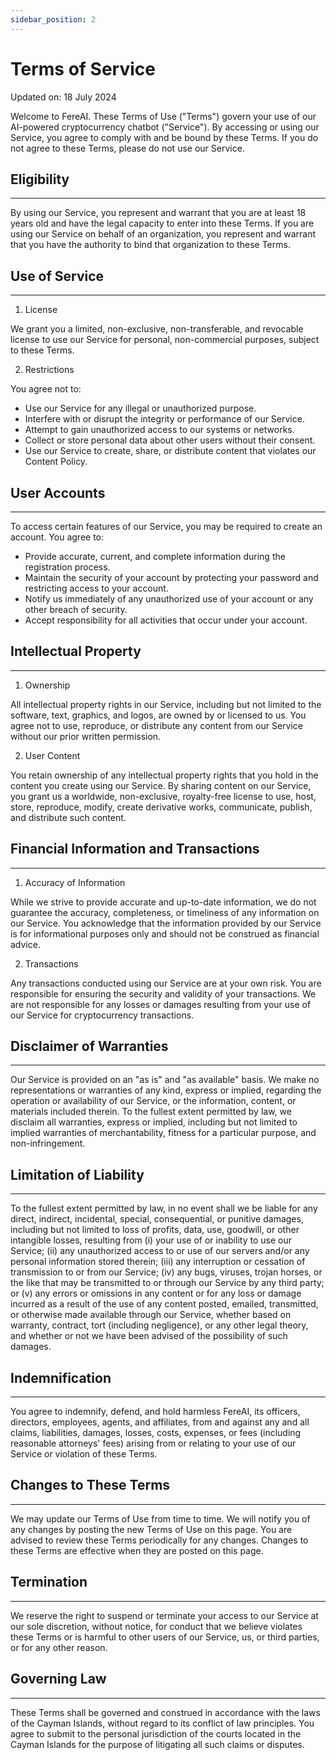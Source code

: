 ```yaml
---
sidebar_position: 2
---
```


# Terms of Service

Updated on: 18 July 2024

Welcome to FereAI. These Terms of Use ("Terms") govern your use of our AI-powered cryptocurrency chatbot ("Service"). By accessing or using our Service, you agree to comply with and be bound by these Terms. If you do not agree to these Terms, please do not use our Service.

## Eligibility
---

By using our Service, you represent and warrant that you are at least 18 years old and have the legal capacity to enter into these Terms. If you are using our Service on behalf of an organization, you represent and warrant that you have the authority to bind that organization to these Terms.

## Use of Service
---

1. License

We grant you a limited, non-exclusive, non-transferable, and revocable license to use our Service for personal, non-commercial purposes, subject to these Terms.

2. Restrictions

You agree not to:

- Use our Service for any illegal or unauthorized purpose.
- Interfere with or disrupt the integrity or performance of our Service.
- Attempt to gain unauthorized access to our systems or networks.
- Collect or store personal data about other users without their consent.
- Use our Service to create, share, or distribute content that violates our Content Policy.

## User Accounts
---

To access certain features of our Service, you may be required to create an account. You agree to:

- Provide accurate, current, and complete information during the registration process.
- Maintain the security of your account by protecting your password and restricting access to your account.
- Notify us immediately of any unauthorized use of your account or any other breach of security.
- Accept responsibility for all activities that occur under your account.

## Intellectual Property
---

1. Ownership

All intellectual property rights in our Service, including but not limited to the software, text, graphics, and logos, are owned by or licensed to us. You agree not to use, reproduce, or distribute any content from our Service without our prior written permission.

2. User Content

You retain ownership of any intellectual property rights that you hold in the content you create using our Service. By sharing content on our Service, you grant us a worldwide, non-exclusive, royalty-free license to use, host, store, reproduce, modify, create derivative works, communicate, publish, and distribute such content.

## Financial Information and Transactions
---

1. Accuracy of Information

While we strive to provide accurate and up-to-date information, we do not guarantee the accuracy, completeness, or timeliness of any information on our Service. You acknowledge that the information provided by our Service is for informational purposes only and should not be construed as financial advice.

2. Transactions

Any transactions conducted using our Service are at your own risk. You are responsible for ensuring the security and validity of your transactions. We are not responsible for any losses or damages resulting from your use of our Service for cryptocurrency transactions.

## Disclaimer of Warranties
---

Our Service is provided on an "as is" and "as available" basis. We make no representations or warranties of any kind, express or implied, regarding the operation or availability of our Service, or the information, content, or materials included therein. To the fullest extent permitted by law, we disclaim all warranties, express or implied, including but not limited to implied warranties of merchantability, fitness for a particular purpose, and non-infringement.

## Limitation of Liability
---

To the fullest extent permitted by law, in no event shall we be liable for any direct, indirect, incidental, special, consequential, or punitive damages, including but not limited to loss of profits, data, use, goodwill, or other intangible losses, resulting from (i) your use of or inability to use our Service; (ii) any unauthorized access to or use of our servers and/or any personal information stored therein; (iii) any interruption or cessation of transmission to or from our Service; (iv) any bugs, viruses, trojan horses, or the like that may be transmitted to or through our Service by any third party; or (v) any errors or omissions in any content or for any loss or damage incurred as a result of the use of any content posted, emailed, transmitted, or otherwise made available through our Service, whether based on warranty, contract, tort (including negligence), or any other legal theory, and whether or not we have been advised of the possibility of such damages.

## Indemnification
---

You agree to indemnify, defend, and hold harmless FereAI, its officers, directors, employees, agents, and affiliates, from and against any and all claims, liabilities, damages, losses, costs, expenses, or fees (including reasonable attorneys' fees) arising from or relating to your use of our Service or violation of these Terms.

## Changes to These Terms
---

We may update our Terms of Use from time to time. We will notify you of any changes by posting the new Terms of Use on this page. You are advised to review these Terms periodically for any changes. Changes to these Terms are effective when they are posted on this page.

## Termination
---

We reserve the right to suspend or terminate your access to our Service at our sole discretion, without notice, for conduct that we believe violates these Terms or is harmful to other users of our Service, us, or third parties, or for any other reason.

## Governing Law
---

These Terms shall be governed and construed in accordance with the laws of the Cayman Islands, without regard to its conflict of law principles. You agree to submit to the personal jurisdiction of the courts located in the Cayman Islands for the purpose of litigating all such claims or disputes.
